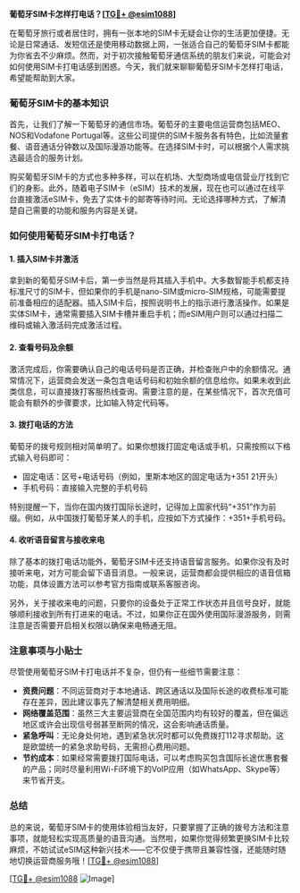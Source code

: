 **葡萄牙SIM卡怎样打电话？[[TG💪+ @esim1088](https://t.me/s/esim1088)]**

在葡萄牙旅行或者居住时，拥有一张本地的SIM卡无疑会让你的生活更加便捷。无论是日常通话、发短信还是使用移动数据上网，一张适合自己的葡萄牙SIM卡都能为你省去不少麻烦。然而，对于初次接触葡萄牙通信系统的朋友们来说，可能会对如何使用SIM卡打电话感到困惑。今天，我们就来聊聊葡萄牙SIM卡怎样打电话，希望能帮助到大家。

### 葡萄牙SIM卡的基本知识

首先，让我们了解一下葡萄牙的通信市场。葡萄牙的主要电信运营商包括MEO、NOS和Vodafone Portugal等。这些公司提供的SIM卡服务各有特色，比如流量套餐、语音通话分钟数以及国际漫游功能等。在选择SIM卡时，可以根据个人需求挑选最适合的服务计划。

购买葡萄牙SIM卡的方式也多种多样，可以在机场、大型商场或电信营业厅找到它们的身影。此外，随着电子SIM卡（eSIM）技术的发展，现在也可以通过在线平台直接激活eSIM卡，免去了实体卡的邮寄等待时间。无论选择哪种方式，了解清楚自己需要的功能和服务内容是关键。

### 如何使用葡萄牙SIM卡打电话？

#### 1. 插入SIM卡并激活

拿到新的葡萄牙SIM卡后，第一步当然是将其插入手机中。大多数智能手机都支持标准尺寸的SIM卡，但如果你的手机是nano-SIM或micro-SIM规格，可能需要提前准备相应的适配器。插入SIM卡后，按照说明书上的指示进行激活操作。如果是实体SIM卡，通常需要插入SIM卡槽并重启手机；而eSIM用户则可以通过扫描二维码或输入激活码完成激活过程。

#### 2. 查看号码及余额

激活完成后，你需要确认自己的电话号码是否正确，并检查账户中的余额情况。通常情况下，运营商会发送一条包含电话号码和初始余额的信息给你。如果未收到此类信息，可以直接拨打客服热线查询。需要注意的是，在某些情况下，首次充值可能会有额外的步骤要求，比如输入特定代码等。

#### 3. 拨打电话的方法

葡萄牙的拨号规则相对简单明了。如果你想拨打固定电话或手机，只需按照以下格式输入号码即可：

- 固定电话：区号+电话号码（例如，里斯本地区的固定电话为+351 21开头）
- 手机号码：直接输入完整的手机号码

特别提醒一下，当你在国内拨打国际长途时，记得加上国家代码“+351”作为前缀。例如，从中国拨打葡萄牙某人的手机，应按如下方式操作：+351+手机号码。

#### 4. 收听语音留言与接收来电

除了基本的拨打电话功能外，葡萄牙SIM卡还支持语音留言服务。如果你没有及时接听来电，对方可能会留下语音消息。一般来说，运营商都会提供相应的语音信箱功能，具体设置方法可以参考官方指南或联系客服咨询。

另外，关于接收来电的问题，只要你的设备处于正常工作状态并且信号良好，就能够顺利接收到所有打进来的电话。不过，如果你正在国外使用国际漫游服务，则需注意是否需要开启相关权限以确保来电畅通无阻。

### 注意事项与小贴士

尽管使用葡萄牙SIM卡打电话并不复杂，但仍有一些细节需要注意：

- **资费问题**：不同运营商对于本地通话、跨区通话以及国际长途的收费标准可能存在差异，因此建议事先了解清楚相关费用明细。
- **网络覆盖范围**：虽然三大主要运营商在全国范围内均有较好的覆盖，但在偏远地区或许会出现信号弱甚至断网的情况，这会影响通话质量。
- **紧急呼叫**：无论身处何地，遇到紧急状况时都可以免费拨打112寻求帮助。这是欧盟统一的紧急求助号码，无需担心费用问题。
- **节约成本**：如果经常需要拨打国际电话，可以考虑购买包含国际长途优惠套餐的产品；同时尽量利用Wi-Fi环境下的VoIP应用（如WhatsApp、Skype等）来节省开支。

### 总结

总的来说，葡萄牙SIM卡的使用体验相当友好，只要掌握了正确的拨号方法和注意事项，就能轻松实现高质量的语音沟通。当然啦，如果你觉得频繁更换SIM卡比较麻烦，不妨试试eSIM这种新兴技术——它不仅便于携带且兼容性强，还能随时随地切换运营商服务哦！[[TG💪+ @esim1088](https://t.me/s/esim1088)]

[[TG💪+ @esim1088](https://t.me/s/esim1088) ![Image](https://i.postimg.cc/4NQfJmqS/Snipaste-2025-05-13-00-14-12.png)]